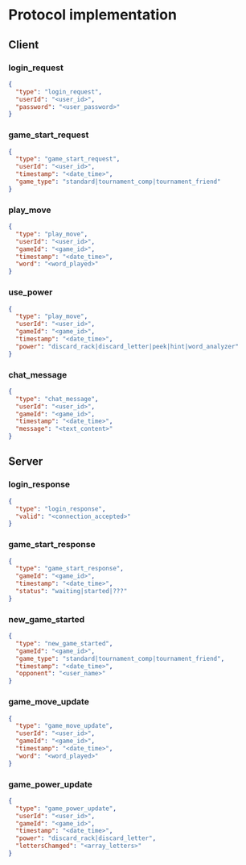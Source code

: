 # Protocol implementation


## Client

### login_request
```json
{
  "type": "login_request",
  "userId": "<user_id>",
  "password": "<user_password>"
}
```

### game_start_request
```json
{
  "type": "game_start_request",
  "userId": "<user_id>",
  "timestamp": "<date_time>",
  "game_type": "standard|tournament_comp|tournament_friend"
}
```

### play_move
```json
{
  "type": "play_move",
  "userId": "<user_id>",
  "gameId": "<game_id>",
  "timestamp": "<date_time>",
  "word": "<word_played>"
}
```

### use_power
```json
{
  "type": "play_move",
  "userId": "<user_id>",
  "gameId": "<game_id>",
  "timestamp": "<date_time>",
  "power": "discard_rack|discard_letter|peek|hint|word_analyzer"
}
```

### chat_message
```json
{
  "type": "chat_message",
  "userId": "<user_id>",
  "gameId": "<game_id>",
  "timestamp": "<date_time>",
  "message": "<text_content>"
}
```


## Server

### login_response
```json
{
  "type": "login_response",
  "valid": "<connection_accepted>"
}
```

### game_start_response
```json
{
  "type": "game_start_response",
  "gameId": "<game_id>",
  "timestamp": "<date_time>",
  "status": "waiting|started|???"
}
```

### new_game_started
```json
{
  "type": "new_game_started",
  "gameId": "<game_id>",
  "game_type": "standard|tournament_comp|tournament_friend",
  "timestamp": "<date_time>",
  "opponent": "<user_name>"
}
```

### game_move_update
```json
{
  "type": "game_move_update",
  "userId": "<user_id>",
  "gameId": "<game_id>",
  "timestamp": "<date_time>",
  "word": "<word_played>"
}
```

### game_power_update
```json
{
  "type": "game_power_update",
  "userId": "<user_id>",
  "gameId": "<game_id>",
  "timestamp": "<date_time>",
  "power": "discard_rack|discard_letter",
  "lettersChamged": "<array_letters>"
}
```
